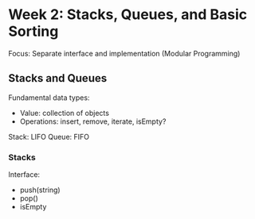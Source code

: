 # Week 2: Stacks, Queues, and Basic Sorting

Focus: Separate interface and implementation (Modular Programming)

## Stacks and Queues

Fundamental data types:

- Value: collection of objects
- Operations: insert, remove, iterate, isEmpty?

Stack: LIFO
Queue: FIFO

### Stacks

Interface:
  - push(string)
  - pop()
  - isEmpty

